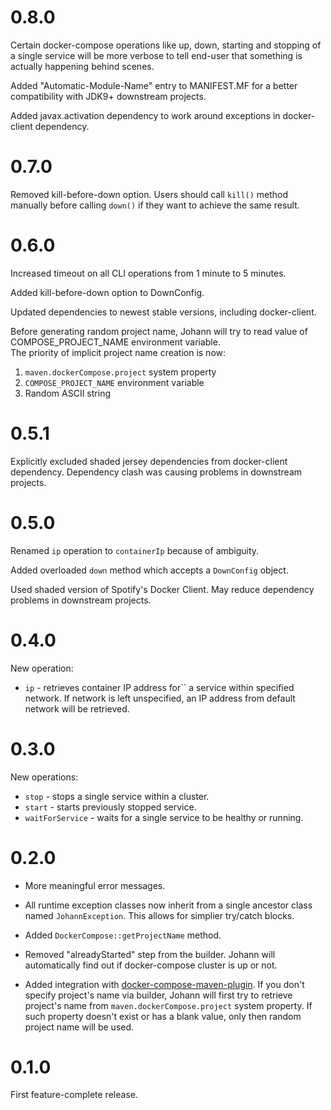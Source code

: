 # 0.8.0

Certain docker-compose operations like up, down, starting and stopping of a single service will be more verbose to tell end-user that something is
actually happening behind scenes.

Added "Automatic-Module-Name" entry to MANIFEST.MF for a better compatibility with JDK9+ downstream projects.

Added javax.activation dependency to work around exceptions in docker-client dependency.

# 0.7.0

Removed kill-before-down option. Users should call `kill()` method manually before calling `down()` if they want to achieve the same result.

# 0.6.0

Increased timeout on all CLI operations from 1 minute to 5 minutes.

Added kill-before-down option to DownConfig.

Updated dependencies to newest stable versions, including docker-client.

Before generating random project name, Johann will try to read value of COMPOSE_PROJECT_NAME environment variable.  
The priority of implicit project name creation is now:
1. `maven.dockerCompose.project` system property
2. `COMPOSE_PROJECT_NAME` environment variable
3. Random ASCII string

# 0.5.1

Explicitly excluded shaded jersey dependencies from docker-client dependency. Dependency clash was causing problems in downstream projects.

# 0.5.0

Renamed `ip` operation to `containerIp` because of ambiguity.

Added overloaded `down` method which accepts a `DownConfig` object.

Used shaded version of Spotify's Docker Client. May reduce dependency problems in downstream projects.

# 0.4.0

New operation:

* `ip` - retrieves container IP address for`` a service within specified network. If network is left unspecified, an IP address from default network will be
retrieved.

# 0.3.0

New operations:

* `stop` - stops a single service within a cluster.
* `start` - starts previously stopped service.
* `waitForService` - waits for a single service to be healthy or running.

# 0.2.0

* More meaningful error messages.

* All runtime exception classes now inherit from a single ancestor class named `JohannException`. This allows for simplier try/catch blocks.

* Added `DockerCompose::getProjectName` method.

* Removed "alreadyStarted" step from the builder. Johann will automatically find out if docker-compose cluster is up or not.

* Added integration with [docker-compose-maven-plugin](https://github.com/br4chu/docker-compose-maven-plugin). If you don't specify project's name via builder, Johann will first try to retrieve project's name
from `maven.dockerCompose.project` system property. If such property doesn't exist or has a blank value, only then random project name will be used. 

# 0.1.0

First feature-complete release.
